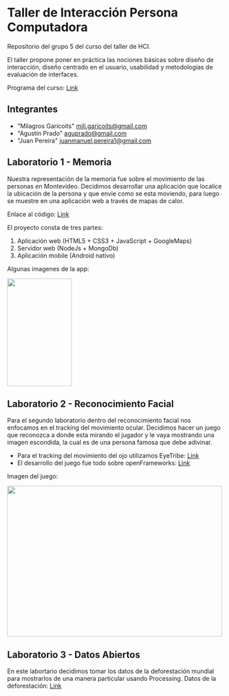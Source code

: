 # Taller de Interacción Persona Computadora

Repositorio del grupo 5 del curso del taller de HCI.

El taller propone poner en práctica las nociones básicas sobre diseño de interacción, diseño centrado en el usuario, usabilidad y metodologías de evaluación de interfaces.

Programa del curso: [Link](http://www.fing.edu.uy/sites/default/files/cursos/2013/anexos/8289/Taller%20de%20Interaccion%20Persona%20Computadora.pdf)

## Integrantes

* "Milagros Garicoits" <mili.garicoits@gmail.com>
* "Agustín Prado" <aguprado@gmail.com>
* "Juan Pereira" <juanmanuel.pereira1@gmail.com>

## Laboratorio 1 - Memoria

Nuestra representación de la memoria fue sobre el movimiento de las personas en Montevideo. Decidimos desarrollar una aplicación que localice la ubicación de la persona y que envie como se esta moviendo, para luego se muestre en una aplicación web a través de mapas de calor.

Enlace al código: [Link](https://github.com/jotaemepereira/TDI-2014-5/tree/master/Lab1)

El proyecto consta de tres partes:

1. Aplicación web (HTML5 + CSS3 + JavaScript + GoogleMaps)
2. Servidor web (NodeJs + MongoDb)
3. Aplicación mobile (Android nativo)

Algunas imagenes de la app:

<pre>
<a href="url"><img src="http://i61.tinypic.com/2med2is.png" align="left" height="250" width="150"></a>
</pre>

## Laboratorio 2 - Reconocimiento Facial

Para el segundo laboratorio dentro del reconocimiento facial nos enfocamos en el tracking del movimiento ocular. 
Decidimos hacer un juego que reconozca a donde esta mirando el jugador y le vaya mostrando una imagen escondida, la cual es de una persona famosa que debe adivinar.


* Para el tracking del movimiento del ojo utilizamos EyeTribe: [Link](https://theeyetribe.com)
* El desarrollo del juego fue todo sobre openFrameworks: [Link](http://www.openframeworks.cc)

Imagen del juego:
<pre>
<a href="url"><img src="http://i62.tinypic.com/2501lrm.png" align="center" height="350" width="500"></a>
</pre>


## Laboratorio 3 - Datos Abiertos

En este labortario decidimos tomar los datos de la deforestación mundial para mostrarlos de una manera particular usando Processing.
Datos de la deforestación: [Link](http://data.un.org/Data.aspx?q=FOREST&d=MDG&f=seriesRowID%3a567)


